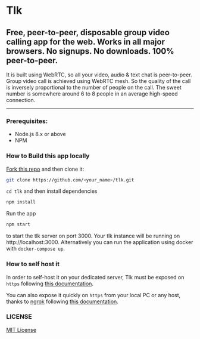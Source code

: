 # Tlk

## Free, peer-to-peer, disposable group video calling app for the web. Works in all major browsers. No signups. No downloads. 100% peer-to-peer.

It is built using WebRTC, so all your video, audio & text chat is peer-to-peer. Group video call is achieved using WebRTC mesh. So the quality of the call is inversely proportional to the number of people on the call. The sweet number is somewhere around 6 to 8 people in an average high-speed connection.

---

### Prerequisites:

- Node.js 8.x or above
- NPM

### How to Build this app locally

[Fork this repo](https://github.com/vasanthv/tlk/fork) and then clone it:

```bash
git clone https://github.com/<your_name>/tlk.git
```

`cd tlk` and then install dependencies

```bash
npm install
```

Run the app

```bash
npm start
```

to start the tlk server on port 3000. Your tlk instance will be running on http://localhost:3000. Alternatively you can run the application using docker with `docker-compose up`.

### How to self host it

In order to self-host it on your dedicated server, Tlk must be exposed on `https` following [this documentation](./docs/self-hosting.md).

You can also expose it quickly on `https` from your local PC or any host, thanks to [ngrok](https://ngrok.com/) following [this documentation](./docs/ngrok.md).

### LICENSE

<a href="https://github.com/vasanthv/tlk/blob/master/LICENSE">MIT License</a>
